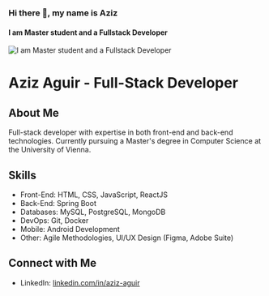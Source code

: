 ### Hi there 👋, my name is Aziz
#### I am Master student and a Fullstack Developer
![I am Master student and a Fullstack Developer](https://www.linkedin.com/in/aziz-aguir/overlay/background-image/)

# Aziz Aguir - Full-Stack Developer

## About Me
Full-stack developer with expertise in both front-end and back-end technologies. Currently pursuing a Master's degree in Computer Science at the University of Vienna.

## Skills
- Front-End: HTML, CSS, JavaScript, ReactJS
- Back-End: Spring Boot
- Databases: MySQL, PostgreSQL, MongoDB
- DevOps: Git, Docker
- Mobile: Android Development
- Other: Agile Methodologies, UI/UX Design (Figma, Adobe Suite)

## Connect with Me
- LinkedIn: [linkedin.com/in/aziz-aguir](https://linkedin.com/in/aziz-aguir)


